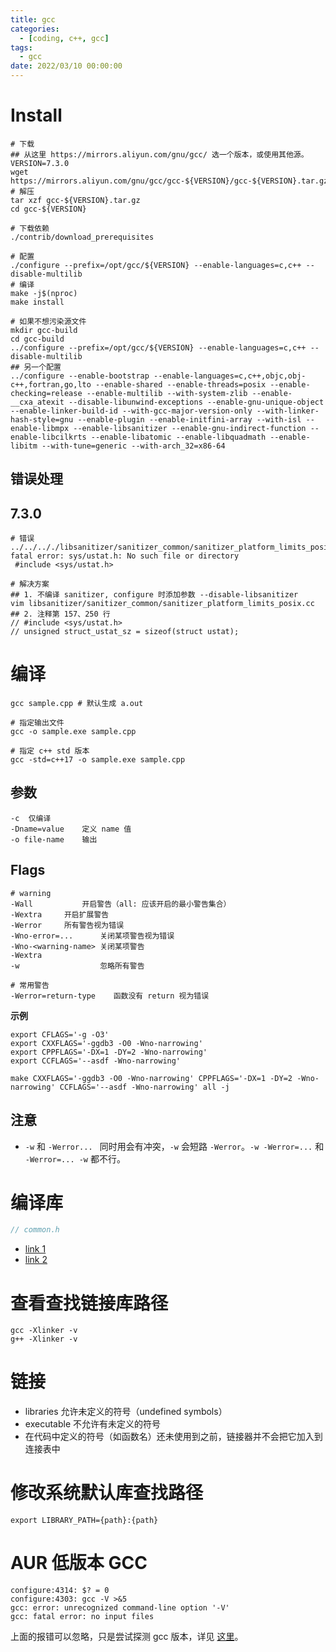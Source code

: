 ```yaml
---
title: gcc
categories: 
  - [coding, c++, gcc]
tags:
  - gcc
date: 2022/03/10 00:00:00
---
```


# Install

```shell
# 下载 
## 从这里 https://mirrors.aliyun.com/gnu/gcc/ 选一个版本，或使用其他源。
VERSION=7.3.0
wget https://mirrors.aliyun.com/gnu/gcc/gcc-${VERSION}/gcc-${VERSION}.tar.gz
# 解压
tar xzf gcc-${VERSION}.tar.gz
cd gcc-${VERSION}

# 下载依赖
./contrib/download_prerequisites 

# 配置
./configure --prefix=/opt/gcc/${VERSION} --enable-languages=c,c++ --disable-multilib
# 编译
make -j$(nproc)
make install

# 如果不想污染源文件
mkdir gcc-build
cd gcc-build
../configure --prefix=/opt/gcc/${VERSION} --enable-languages=c,c++ --disable-multilib
## 另一个配置
../configure --enable-bootstrap --enable-languages=c,c++,objc,obj-c++,fortran,go,lto --enable-shared --enable-threads=posix --enable-checking=release --enable-multilib --with-system-zlib --enable-__cxa_atexit --disable-libunwind-exceptions --enable-gnu-unique-object --enable-linker-build-id --with-gcc-major-version-only --with-linker-hash-style=gnu --enable-plugin --enable-initfini-array --with-isl --enable-libmpx --enable-libsanitizer --enable-gnu-indirect-function --enable-libcilkrts --enable-libatomic --enable-libquadmath --enable-libitm --with-tune=generic --with-arch_32=x86-64
```

## 错误处理

## 7.3.0

```shell
# 错误
../../.././libsanitizer/sanitizer_common/sanitizer_platform_limits_posix.cc:157:10: fatal error: sys/ustat.h: No such file or directory
 #include <sys/ustat.h>
 
# 解决方案
## 1. 不编译 sanitizer, configure 时添加参数 --disable-libsanitizer
vim libsanitizer/sanitizer_common/sanitizer_platform_limits_posix.cc
## 2. 注释第 157、250 行
// #include <sys/ustat.h>
// unsigned struct_ustat_sz = sizeof(struct ustat);
```

# 编译

```shell
gcc sample.cpp # 默认生成 a.out

# 指定输出文件
gcc -o sample.exe sample.cpp

# 指定 c++ std 版本
gcc -std=c++17 -o sample.exe sample.cpp
```

## 参数

```shell
-c	仅编译
-Dname=value	定义 name 值
-o file-name	输出
```

## Flags

```shell
# warning
-Wall			开启警告（all: 应该开启的最小警告集合）
-Wextra		开启扩展警告
-Werror 	所有警告视为错误
-Wno-error=...	    关闭某项警告视为错误
-Wno-<warning-name>	关闭某项警告
-Wextra
-w                  忽略所有警告

# 常用警告
-Werror=return-type    函数没有 return 视为错误
```

**示例**

```shell
export CFLAGS='-g -O3'
export CXXFLAGS='-ggdb3 -O0 -Wno-narrowing'
export CPPFLAGS='-DX=1 -DY=2 -Wno-narrowing'
export CCFLAGS='--asdf -Wno-narrowing'

make CXXFLAGS='-ggdb3 -O0 -Wno-narrowing' CPPFLAGS='-DX=1 -DY=2 -Wno-narrowing' CCFLAGS='--asdf -Wno-narrowing' all -j
```

## 注意

- `-w` 和 `-Werror... ` 同时用会有冲突，`-w` 会短路 `-Werror`。`-w -Werror=...`  和 `-Werror=... -w` 都不行。

# 编译库

```c++
// common.h
```

- [link 1](https://stackoverflow.com/questions/6562403/i-dont-understand-wl-rpath-wl)
- [link 2](https://stackoverflow.com/questions/54786262/c-what-would-happen-if-two-library-uses-same-source-code-for-build)

# 查看查找链接库路径

```shell
gcc -Xlinker -v
g++ -Xlinker -v
```

# 链接

- libraries 允许未定义的符号（undefined symbols）
- executable 不允许有未定义的符号
- 在代码中定义的符号（如函数名）还未使用到之前，链接器并不会把它加入到连接表中

# 修改系统默认库查找路径

```shell
export LIBRARY_PATH={path}:{path}
```

# AUR 低版本 GCC

```shell
configure:4314: $? = 0
configure:4303: gcc -V >&5
gcc: error: unrecognized command-line option '-V'
gcc: fatal error: no input files
```

上面的报错可以忽略，只是尝试探测 gcc 版本，详见 [这里](https://superuser.com/questions/846768/gcc-unrecognized-command-line-options-v-and-qversion-with-autoconf)。
